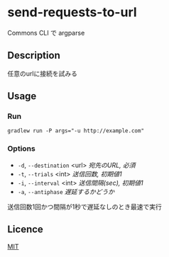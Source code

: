 # send-requests-to-url
Commons CLI で argparse

## Description
任意のurlに接続を試みる

## Usage
### Run
```
gradlew run -P args="-u http://example.com"
```

### Options
 * `-d`, `--destination` \<url> _宛先のURL, 必須_
 * `-t`, `--trials` \<int> _送信回数, 初期値1_
 * `-i`, `--interval` \<int> _送信間隔(sec), 初期値1_
 * `-a`, `--antiphase` _遅延するかどうか_

送信回数1回かつ間隔が1秒で遅延なしのとき最速で実行

## Licence
[MIT](LICENSE)
